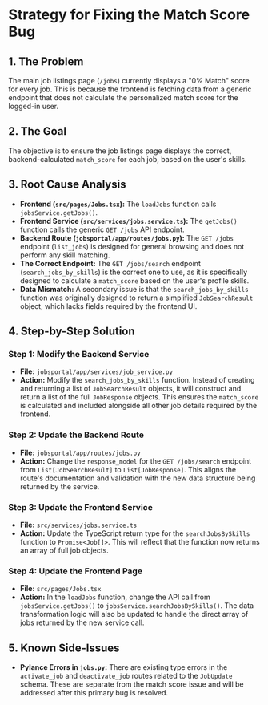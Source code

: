 # Strategy for Fixing the Match Score Bug

## 1. The Problem
The main job listings page (`/jobs`) currently displays a "0% Match" score for every job. This is because the frontend is fetching data from a generic endpoint that does not calculate the personalized match score for the logged-in user.

## 2. The Goal
The objective is to ensure the job listings page displays the correct, backend-calculated `match_score` for each job, based on the user's skills.

## 3. Root Cause Analysis
- **Frontend (`src/pages/Jobs.tsx`):** The `loadJobs` function calls `jobsService.getJobs()`.
- **Frontend Service (`src/services/jobs.service.ts`):** The `getJobs()` function calls the generic `GET /jobs` API endpoint.
- **Backend Route (`jobsportal/app/routes/jobs.py`):** The `GET /jobs` endpoint (`list_jobs`) is designed for general browsing and does not perform any skill matching.
- **The Correct Endpoint:** The `GET /jobs/search` endpoint (`search_jobs_by_skills`) is the correct one to use, as it is specifically designed to calculate a `match_score` based on the user's profile skills.
- **Data Mismatch:** A secondary issue is that the `search_jobs_by_skills` function was originally designed to return a simplified `JobSearchResult` object, which lacks fields required by the frontend UI.

## 4. Step-by-Step Solution

### Step 1: Modify the Backend Service
- **File:** `jobsportal/app/services/job_service.py`
- **Action:** Modify the `search_jobs_by_skills` function. Instead of creating and returning a list of `JobSearchResult` objects, it will construct and return a list of the full `JobResponse` objects. This ensures the `match_score` is calculated and included alongside all other job details required by the frontend.

### Step 2: Update the Backend Route
- **File:** `jobsportal/app/routes/jobs.py`
- **Action:** Change the `response_model` for the `GET /jobs/search` endpoint from `List[JobSearchResult]` to `List[JobResponse]`. This aligns the route's documentation and validation with the new data structure being returned by the service.

### Step 3: Update the Frontend Service
- **File:** `src/services/jobs.service.ts`
- **Action:** Update the TypeScript return type for the `searchJobsBySkills` function to `Promise<Job[]>`. This will reflect that the function now returns an array of full job objects.

### Step 4: Update the Frontend Page
- **File:** `src/pages/Jobs.tsx`
- **Action:** In the `loadJobs` function, change the API call from `jobsService.getJobs()` to `jobsService.searchJobsBySkills()`. The data transformation logic will also be updated to handle the direct array of jobs returned by the new service call.

## 5. Known Side-Issues
- **Pylance Errors in `jobs.py`:** There are existing type errors in the `activate_job` and `deactivate_job` routes related to the `JobUpdate` schema. These are separate from the match score issue and will be addressed after this primary bug is resolved.